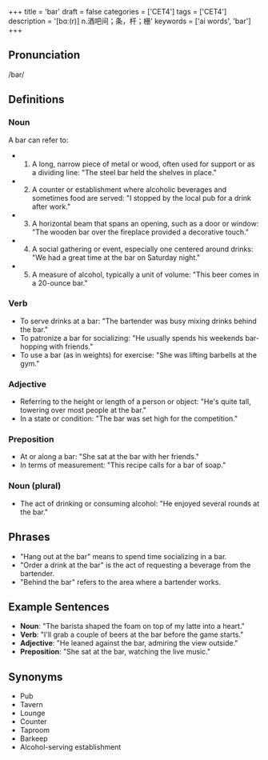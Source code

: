 +++
title = 'bar'
draft = false
categories = ['CET4']
tags = ['CET4']
description = '[bɑː(r)] n.酒吧间；条，杆；栅'
keywords = ['ai words', 'bar']
+++

## Pronunciation
/bar/

## Definitions
### Noun
A bar can refer to:
- 1. A long, narrow piece of metal or wood, often used for support or as a dividing line: "The steel bar held the shelves in place."
- 2. A counter or establishment where alcoholic beverages and sometimes food are served: "I stopped by the local pub for a drink after work."
- 3. A horizontal beam that spans an opening, such as a door or window: "The wooden bar over the fireplace provided a decorative touch."
- 4. A social gathering or event, especially one centered around drinks: "We had a great time at the bar on Saturday night."
- 5. A measure of alcohol, typically a unit of volume: "This beer comes in a 20-ounce bar."

### Verb
- To serve drinks at a bar: "The bartender was busy mixing drinks behind the bar."
- To patronize a bar for socializing: "He usually spends his weekends bar-hopping with friends."
- To use a bar (as in weights) for exercise: "She was lifting barbells at the gym."

### Adjective
- Referring to the height or length of a person or object: "He's quite tall, towering over most people at the bar."
- In a state or condition: "The bar was set high for the competition."

### Preposition
- At or along a bar: "She sat at the bar with her friends."
- In terms of measurement: "This recipe calls for a bar of soap."

### Noun (plural)
- The act of drinking or consuming alcohol: "He enjoyed several rounds at the bar."

## Phrases
- "Hang out at the bar" means to spend time socializing in a bar.
- "Order a drink at the bar" is the act of requesting a beverage from the bartender.
- "Behind the bar" refers to the area where a bartender works.

## Example Sentences
- **Noun**: "The barista shaped the foam on top of my latte into a heart."
- **Verb**: "I'll grab a couple of beers at the bar before the game starts."
- **Adjective**: "He leaned against the bar, admiring the view outside."
- **Preposition**: "She sat at the bar, watching the live music."

## Synonyms
- Pub
- Tavern
- Lounge
- Counter
- Taproom
- Barkeep
- Alcohol-serving establishment
